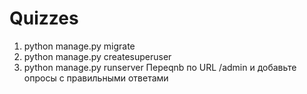 # Quizzes
1. python manage.py migrate
2. python manage.py createsuperuser
3. python manage.py runserver
Переqnb по URL /admin и добавьте опросы с правильными ответами
